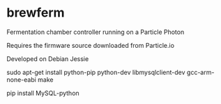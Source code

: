 # brewferm
Fermentation chamber controller running on a Particle Photon

Requires the firmware source downloaded from Particle.io

Developed on Debian Jessie

sudo apt-get install python-pip python-dev libmysqlclient-dev gcc-arm-none-eabi make

pip install MySQL-python
